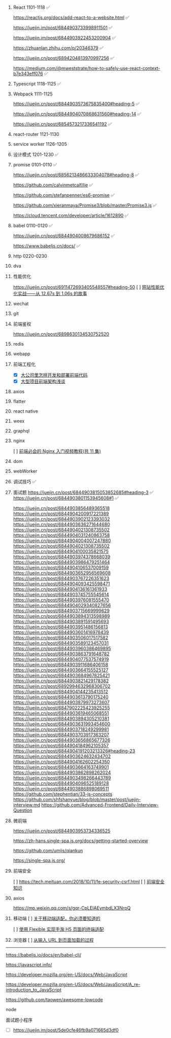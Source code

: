 1. React 1101-1118 ✅

   https://reactjs.org/docs/add-react-to-a-website.html ✅

   https://juejin.im/post/6844903733998911501 ✅

   https://juejin.im/post/6844903922453200904 ✅

   https://zhuanlan.zhihu.com/p/20346379 ✅

   https://juejin.cn/post/6894204813970997256 ✅

   https://medium.com/@mweststrate/how-to-safely-use-react-context-b7e343eff076 ✅

1. Typescript 1118-1125 ✅

1. Webpack 1111-1125

   https://juejin.cn/post/6844903573675835400#heading-5 ✅

   https://juejin.cn/post/6844904070868631560#heading-14 ✅

   https://juejin.cn/post/6854573217336541192 ✅

1. react-router 1121-1130

1. service worker 1126-1205

1. 设计模式 1201-1230 ✅

1. promise 0101-0110 ✅

   https://juejin.cn/post/6856213486633304078#heading-8 ✅

   https://github.com/calvinmetcalf/lie ✅

   https://github.com/stefanpenner/es6-promise ✅

   https://github.com/xieranmaya/Promise3/blob/master/Promise3.js ✅

   https://cloud.tencent.com/developer/article/1612890 ✅

1. babel 0110-0120 ✅

   https://juejin.cn/post/6844904008679686152 ✅

   https://www.babeljs.cn/docs/ ✅

1. http 0220-0230

1. dva

1. 性能优化

   https://juejin.cn/post/6911472693405548557#heading-50
   [ ] [网站性能优化实战——从 12.67s 到 1.06s 的故事](https://juejin.cn/post/6844903655330562062#heading-20)

1. wechat

1. git

1. 前端鉴权

   https://juejin.cn/post/6898630134530752520

1. redis

1. webapp

1. 前端工程化

   - [x] [大公司里怎样开发和部署前端代码](https://www.zhihu.com/question/20790576)
   - [x] [大型项目前端架构浅谈](https://juejin.cn/post/6844903853859536903#heading-32)

1. axios

1. flatter

1. react native

1. weex

1. graphql

1. nginx

   [ ] [前端必会的 Nginx 入门视频教程(共 11 集)
   ](https://juejin.cn/post/6844903701459501070)

1. dom

1. webWorker

1. 调试技巧 ✅

1. 面试题
   https://juejin.cn/post/6844903815053852685#heading-3 ✅
   https://juejin.cn/post/6844903801153945608#1 ✅

   https://juejin.cn/post/6844903856489365518
   https://juejin.cn/post/6844904200917221389
   https://juejin.cn/post/6844903902123393032
   https://juejin.cn/post/6844903636271644680
   https://juejin.cn/post/6844904021308735502
   https://juejin.cn/post/6844904031240863758
   https://juejin.cn/post/6844904004007247880
   https://juejin.cn/post/6844904021308735502
   https://juejin.cn/post/6844904100035821575
   https://juejin.cn/post/6844903974378668039
   https://juejin.cn/post/6844903986479251464
   https://juejin.cn/post/6844904106537009159
   https://juejin.cn/post/6844903652956569608
   https://juejin.cn/post/6844903767226351623
   https://juejin.cn/post/6844904093425598471
   https://juejin.cn/post/6844904136161361933
   https://juejin.cn/post/6844903745755545614
   https://juejin.cn/post/6844903976081555470
   https://juejin.cn/post/6844904029340827656
   https://juejin.cn/post/6844903715669999629
   https://juejin.cn/post/6844903894313598989
   https://juejin.cn/post/6844903891591495693
   https://juejin.cn/post/6844903951486156813
   https://juejin.cn/post/6844903601416978439
   https://juejin.cn/post/6844903506017517582
   https://juejin.cn/post/6844903589123457031
   https://juejin.cn/post/6844903960386469895
   https://juejin.cn/post/6844903863791648782
   https://juejin.cn/post/6844904077537574919
   https://juejin.cn/post/6844903911686406158
   https://juejin.cn/post/6844903664155525127
   https://juejin.cn/post/6844903684967825421
   https://juejin.cn/post/6844903821429178382
   https://juejin.cn/post/6892994632968306702
   https://juejin.cn/post/6844904144235413512
   https://juejin.cn/post/6844903613790175240
   https://juejin.cn/post/6844903879973273607
   https://juejin.cn/post/6847902225423925255
   https://juejin.cn/post/6844903619465068551
   https://juejin.cn/post/6844903894305210381
   https://juejin.cn/post/6844903631993454600
   https://juejin.cn/post/6844903718249299981
   https://juejin.cn/post/6844903703917363207
   https://juejin.cn/post/6844903656865677326
   https://juejin.cn/post/6844904184962105357
   https://juejin.cn/post/6844904191203213326#heading-23
   https://juejin.cn/post/6844903624632434702
   https://juejin.cn/post/6844904162602254350
   https://juejin.cn/post/6844903664163749901
   https://juejin.cn/post/6844903862898262024
   https://juejin.cn/post/6844903498266443789
   https://juejin.cn/post/6844904096525189128
   https://juejin.cn/post/6844903886898069511
   https://github.com/stephentian/33-js-concepts
   https://github.com/shfshanyue/blog/blob/master/post/juejin-interview.md
   https://github.com/Advanced-Frontend/Daily-Interview-Question

1. 微前端

   https://juejin.cn/post/6844903953734336525

   https://zh-hans.single-spa.js.org/docs/getting-started-overview

   https://github.com/umijs/qiankun

   https://single-spa.js.org/

1. 前端安全

   [ ] https://tech.meituan.com/2018/10/11/fe-security-csrf.html
   [ ] [前端安全知识](https://juejin.cn/post/6844903502968258574)

1. axios

   https://mp.weixin.qq.com/s/gqr-CpLEIAEymbdLX3NrpQ

1. 移动端
   [ ] [关于移动端适配，你必须要知道的](https://juejin.cn/post/6844903845617729549#heading-11)

   [ ] [使用 Flexible 实现手淘 H5 页面的终端适配](https://github.com/amfe/article/issues/17)

1. 浏览器
   [ ] [从输入 URL 到页面加载的过程](https://zhuanlan.zhihu.com/p/34453198?group_id=957277540147056640)

---

https://babeljs.io/docs/en/babel-cli/

https://javascript.info/

https://developer.mozilla.org/en-US/docs/Web/JavaScript

https://developer.mozilla.org/en-US/docs/Web/JavaScript/A_re-introduction_to_JavaScript

https://github.com/taowen/awesome-lowcode

node

面试题小程序

- [ ] https://juejin.im/post/5de0cfe46fb9a071665d3df0
